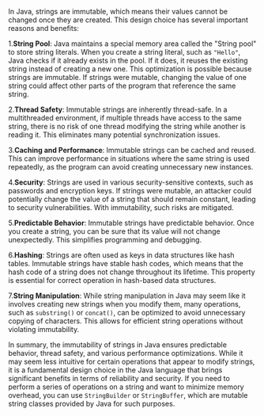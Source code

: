 
In Java, strings are immutable, which means their values cannot be changed once they are created. This design choice has several important reasons and benefits:

1.**String Pool**: Java maintains a special memory area called the "String pool" to store string literals. When you create a string literal, such as `"Hello"`, Java checks if it already exists in the pool. If it does, it reuses the existing string instead of creating a new one. This optimization is possible because strings are immutable. If strings were mutable, changing the value of one string could affect other parts of the program that reference the same string.

2.**Thread Safety**: Immutable strings are inherently thread-safe. In a multithreaded environment, if multiple threads have access to the same string, there is no risk of one thread modifying the string while another is reading it. This eliminates many potential synchronization issues.

3.**Caching and Performance**: Immutable strings can be cached and reused. This can improve performance in situations where the same string is used repeatedly, as the program can avoid creating unnecessary new instances.

4.**Security**: Strings are used in various security-sensitive contexts, such as passwords and encryption keys. If strings were mutable, an attacker could potentially change the value of a string that should remain constant, leading to security vulnerabilities. With immutability, such risks are mitigated.

5.**Predictable Behavior**: Immutable strings have predictable behavior. Once you create a string, you can be sure that its value will not change unexpectedly. This simplifies programming and debugging.

6.**Hashing**: Strings are often used as keys in data structures like hash tables. Immutable strings have stable hash codes, which means that the hash code of a string does not change throughout its lifetime. This property is essential for correct operation in hash-based data structures.

7.**String Manipulation**: While string manipulation in Java may seem like it involves creating new strings when you modify them, many operations, such as `substring()` or `concat()`, can be optimized to avoid unnecessary copying of characters. This allows for efficient string operations without violating immutability.

In summary, the immutability of strings in Java ensures predictable behavior, thread safety, and various performance optimizations. While it may seem less intuitive for certain operations that appear to modify strings, it is a fundamental design choice in the Java language that brings significant benefits in terms of reliability and security. If you need to perform a series of operations on a string and want to minimize memory overhead, you can use `StringBuilder` or `StringBuffer`, which are mutable string classes provided by Java for such purposes.
